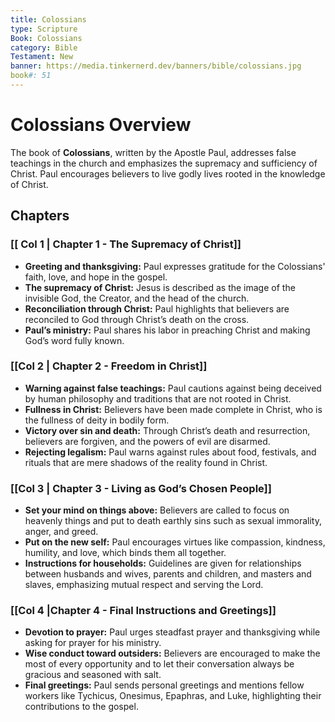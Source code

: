 ```yaml
---
title: Colossians
type: Scripture
Book: Colossians
category: Bible
Testament: New
banner: https://media.tinkernerd.dev/banners/bible/colossians.jpg
book#: 51
---
```


# Colossians Overview

The book of **Colossians**, written by the Apostle Paul, addresses false teachings in the church and emphasizes the supremacy and sufficiency of Christ. Paul encourages believers to live godly lives rooted in the knowledge of Christ.
## Chapters
### [[ Col 1 | Chapter 1 - The Supremacy of Christ]]
- **Greeting and thanksgiving:** Paul expresses gratitude for the Colossians' faith, love, and hope in the gospel.
- **The supremacy of Christ:** Jesus is described as the image of the invisible God, the Creator, and the head of the church.
- **Reconciliation through Christ:** Paul highlights that believers are reconciled to God through Christ’s death on the cross.
- **Paul’s ministry:** Paul shares his labor in preaching Christ and making God’s word fully known.

### [[Col 2 | Chapter 2 - Freedom in Christ]]
- **Warning against false teachings:** Paul cautions against being deceived by human philosophy and traditions that are not rooted in Christ.
- **Fullness in Christ:** Believers have been made complete in Christ, who is the fullness of deity in bodily form.
- **Victory over sin and death:** Through Christ’s death and resurrection, believers are forgiven, and the powers of evil are disarmed.
- **Rejecting legalism:** Paul warns against rules about food, festivals, and rituals that are mere shadows of the reality found in Christ.

### [[Col 3 | Chapter 3 - Living as God’s Chosen People]]
- **Set your mind on things above:** Believers are called to focus on heavenly things and put to death earthly sins such as sexual immorality, anger, and greed.
- **Put on the new self:** Paul encourages virtues like compassion, kindness, humility, and love, which binds them all together.
- **Instructions for households:** Guidelines are given for relationships between husbands and wives, parents and children, and masters and slaves, emphasizing mutual respect and serving the Lord.

### [[Col 4 |Chapter 4 - Final Instructions and Greetings]]
- **Devotion to prayer:** Paul urges steadfast prayer and thanksgiving while asking for prayer for his ministry.
- **Wise conduct toward outsiders:** Believers are encouraged to make the most of every opportunity and to let their conversation always be gracious and seasoned with salt.
- **Final greetings:** Paul sends personal greetings and mentions fellow workers like Tychicus, Onesimus, Epaphras, and Luke, highlighting their contributions to the gospel.
